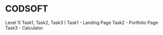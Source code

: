 # CODSOFT
Level 1( Task1, Task2, Task3 )
Task1 - Landing Page
Task2 - Portfolio Page
Task3 - Calculator
